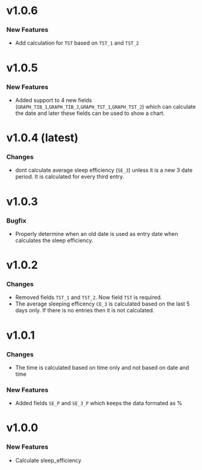# v1.0.6
### New Features
 - Add calculation for `TST` based on `TST_1` and `TST_2`

# v1.0.5
### New Features

 - Added support to 4 new fields (`GRAPH_TIB_1`,`GRAPH_TIB_2`,`GRAPH_TST_1`,`GRAPH_TST_2`) which can calculate the date and later these fields can be used to show a chart.

# v1.0.4 (latest)
### Changes

 - dont calculate average sleep efficiency (`SE_3`) unless it is a new 3 date period. It is calculated for every third entry.

# v1.0.3

### Bugfix

 - Properly determine when an old date is used as entry date when calculates the sleep efficiency.

# v1.0.2

### Changes

 - Removed fields `TST_1` and `TST_2`. Now field `TST` is required.
 - The average sleeping efficency `CE_3` is calculated based on the last 5 days only. If there is no entries then it is not calculated.

# v1.0.1

### Changes

 - The time is calculated based on time only and not based on date and time

### New Features

 - Added fields `SE_P` and `SE_3_P` which keeps the data formated as %

# v1.0.0

### New Features

 - Calculate sleep_efficiency
